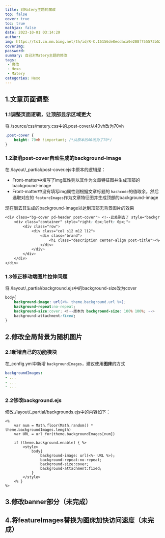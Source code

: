 ```yaml
---
title: 对Matery主题的魔改
top: false
cover: true
toc: true
mathjax: false
date: 2023-10-01 03:14:20
author:
img: https://ts1.cn.mm.bing.net/th/id/R-C.15156de8ecdaca0e208f755572b5217b?rik=SCL92Je0wYHVXg&riu=http%3a%2f%2fheibanbai.com.cn%2fimg%2fhexo.png&ehk=VywdH%2f1oS1u8iXWWEm11T%2bm0ntJ9pczrqS%2bktzxU3Mo%3d&risl=&pid=ImgRaw&r=0
coverImg:
password:
summary: 自己对Matery主题的修改
tags:
 - 魔改
 - Hexo
 - Matery 
categories: Hexo
---
```

## 1.文章页面调整

### 1.1调整页面逻辑，让顶部显示区域更大

将./source/css/matery.css中的.post-cover从40vh改为70vh

```css
.post-cover {
    height: 70vh !important; /*从原本的40改为了70*/
}
```

### 1.2取消post-cover自动生成的background-image

在./layout/_partial/post-cover.ejs中原本的逻辑是：

- Front-matter中填写了img属性则以其作为文章特征图并生成顶部的background-image
- Front-matter中没有填写img属性则根据文章标题的 `hashcode`的值取余，然后选取对应的 `featureImages`作为文章特征图并生成顶部的background-image

现在删去其生成的background-image以达到顶部无背景图片的效果

```css
<div class="bg-cover pd-header post-cover"> <!--此处删去了 style="background-image: url('<%- featureimg %>')" -->
    <div class="container" style="right: 0px;left: 0px;">
        <div class="row">
            <div class="col s12 m12 l12">
                <div class="brand">
                    <h1 class="description center-align post-title"><%= page.title %></h1>
                </div>
            </div>
        </div>
    </div>
</div>
```

### 1.3修正移动端图片拉伸问题

将./layout/_partial/background.ejs中的background-size改为cover

```css
body{
    background-image: url(<%- theme.background.url %>);
    background-repeat:no-repeat;
    background-size:cover; <!--原本为 background-size: 100% 100%; -->
    background-attachment:fixed;
}
```

## 2.修改全局背景为随机图片

### 2.1新增自己的功能模块

在_config.yml中新增 `backgroundImages`，建议使用**图床**的方式

```yml
backgroundImages:
- ...
- ...
- ...
```

### 2.2修改background.ejs

修改./layout/_partial/backgrounds.ejs中的内容如下：

```ejs
<% 
    var num = Math.floor(Math.random() * theme.backgroundImages.length)
    var URL = url_for(theme.backgroundImages[num])

    if (theme.background.enable) { %>
        <style>
            body{
                background-image: url(<%- URL %>);
                background-repeat:no-repeat;
                background-size:cover;
                background-attachment:fixed;
            }
        </style>
    <% } 
%>
```

## 3.修改banner部分（未完成）

## 4.将featureImages替换为图床加快访问速度（未完成）
